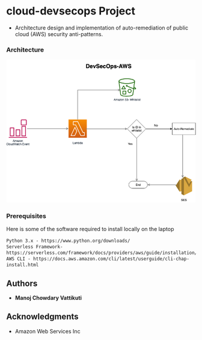 # cloud-devsecops Project
* Architecture design and implementation of auto-remediation of public cloud (AWS) security anti-patterns.

### Architecture 
![Devsecops-AWS](https://github.com/ManojVattikuti/cloud-devsecops/blob/master/AWS/devsecops-aws.png)


### Prerequisites

Here is some of the software required to install locally on the laptop

```
Python 3.x - https://www.python.org/downloads/
Serverless Framework- https://serverless.com/framework/docs/providers/aws/guide/installation/
AWS CLI - https://docs.aws.amazon.com/cli/latest/userguide/cli-chap-install.html
```


## Authors

* **Manoj Chowdary Vattikuti**

## Acknowledgments

* Amazon Web Services Inc
